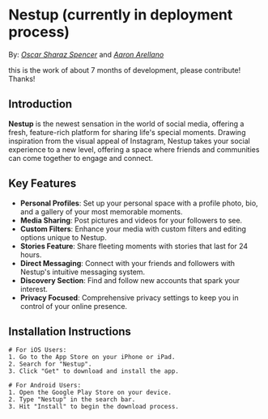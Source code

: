 # Nestup (currently in deployment process)

By: [*Oscar Sharaz Spencer*](https://www.linkedin.com/in/oscar-sharaz/) and [*Aaron Arellano*](https://www.linkedin.com/in/aaron-arellano-084858277/)

this is the work of about 7 months of development, please contribute! Thanks!

## Introduction

**Nestup** is the newest sensation in the world of social media, offering a fresh, feature-rich platform for sharing life's special moments. Drawing inspiration from the visual appeal of Instagram, Nestup takes your social experience to a new level, offering a space where friends and communities can come together to engage and connect.

## Key Features

- **Personal Profiles**: Set up your personal space with a profile photo, bio, and a gallery of your most memorable moments.
- **Media Sharing**: Post pictures and videos for your followers to see.
- **Custom Filters**: Enhance your media with custom filters and editing options unique to Nestup.
- **Stories Feature**: Share fleeting moments with stories that last for 24 hours.
- **Direct Messaging**: Connect with your friends and followers with Nestup's intuitive messaging system.
- **Discovery Section**: Find and follow new accounts that spark your interest.
- **Privacy Focused**: Comprehensive privacy settings to keep you in control of your online presence.

## Installation Instructions

```plaintext
# For iOS Users:
1. Go to the App Store on your iPhone or iPad.
2. Search for "Nestup".
3. Click "Get" to download and install the app.

# For Android Users:
1. Open the Google Play Store on your device.
2. Type "Nestup" in the search bar.
3. Hit "Install" to begin the download process.
```

